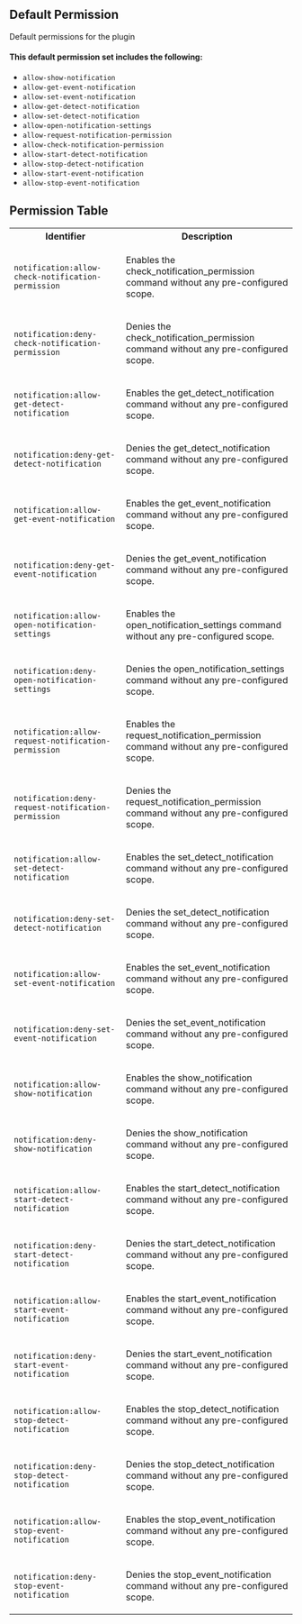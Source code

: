 ## Default Permission

Default permissions for the plugin

#### This default permission set includes the following:

- `allow-show-notification`
- `allow-get-event-notification`
- `allow-set-event-notification`
- `allow-get-detect-notification`
- `allow-set-detect-notification`
- `allow-open-notification-settings`
- `allow-request-notification-permission`
- `allow-check-notification-permission`
- `allow-start-detect-notification`
- `allow-stop-detect-notification`
- `allow-start-event-notification`
- `allow-stop-event-notification`

## Permission Table

<table>
<tr>
<th>Identifier</th>
<th>Description</th>
</tr>


<tr>
<td>

`notification:allow-check-notification-permission`

</td>
<td>

Enables the check_notification_permission command without any pre-configured scope.

</td>
</tr>

<tr>
<td>

`notification:deny-check-notification-permission`

</td>
<td>

Denies the check_notification_permission command without any pre-configured scope.

</td>
</tr>

<tr>
<td>

`notification:allow-get-detect-notification`

</td>
<td>

Enables the get_detect_notification command without any pre-configured scope.

</td>
</tr>

<tr>
<td>

`notification:deny-get-detect-notification`

</td>
<td>

Denies the get_detect_notification command without any pre-configured scope.

</td>
</tr>

<tr>
<td>

`notification:allow-get-event-notification`

</td>
<td>

Enables the get_event_notification command without any pre-configured scope.

</td>
</tr>

<tr>
<td>

`notification:deny-get-event-notification`

</td>
<td>

Denies the get_event_notification command without any pre-configured scope.

</td>
</tr>

<tr>
<td>

`notification:allow-open-notification-settings`

</td>
<td>

Enables the open_notification_settings command without any pre-configured scope.

</td>
</tr>

<tr>
<td>

`notification:deny-open-notification-settings`

</td>
<td>

Denies the open_notification_settings command without any pre-configured scope.

</td>
</tr>

<tr>
<td>

`notification:allow-request-notification-permission`

</td>
<td>

Enables the request_notification_permission command without any pre-configured scope.

</td>
</tr>

<tr>
<td>

`notification:deny-request-notification-permission`

</td>
<td>

Denies the request_notification_permission command without any pre-configured scope.

</td>
</tr>

<tr>
<td>

`notification:allow-set-detect-notification`

</td>
<td>

Enables the set_detect_notification command without any pre-configured scope.

</td>
</tr>

<tr>
<td>

`notification:deny-set-detect-notification`

</td>
<td>

Denies the set_detect_notification command without any pre-configured scope.

</td>
</tr>

<tr>
<td>

`notification:allow-set-event-notification`

</td>
<td>

Enables the set_event_notification command without any pre-configured scope.

</td>
</tr>

<tr>
<td>

`notification:deny-set-event-notification`

</td>
<td>

Denies the set_event_notification command without any pre-configured scope.

</td>
</tr>

<tr>
<td>

`notification:allow-show-notification`

</td>
<td>

Enables the show_notification command without any pre-configured scope.

</td>
</tr>

<tr>
<td>

`notification:deny-show-notification`

</td>
<td>

Denies the show_notification command without any pre-configured scope.

</td>
</tr>

<tr>
<td>

`notification:allow-start-detect-notification`

</td>
<td>

Enables the start_detect_notification command without any pre-configured scope.

</td>
</tr>

<tr>
<td>

`notification:deny-start-detect-notification`

</td>
<td>

Denies the start_detect_notification command without any pre-configured scope.

</td>
</tr>

<tr>
<td>

`notification:allow-start-event-notification`

</td>
<td>

Enables the start_event_notification command without any pre-configured scope.

</td>
</tr>

<tr>
<td>

`notification:deny-start-event-notification`

</td>
<td>

Denies the start_event_notification command without any pre-configured scope.

</td>
</tr>

<tr>
<td>

`notification:allow-stop-detect-notification`

</td>
<td>

Enables the stop_detect_notification command without any pre-configured scope.

</td>
</tr>

<tr>
<td>

`notification:deny-stop-detect-notification`

</td>
<td>

Denies the stop_detect_notification command without any pre-configured scope.

</td>
</tr>

<tr>
<td>

`notification:allow-stop-event-notification`

</td>
<td>

Enables the stop_event_notification command without any pre-configured scope.

</td>
</tr>

<tr>
<td>

`notification:deny-stop-event-notification`

</td>
<td>

Denies the stop_event_notification command without any pre-configured scope.

</td>
</tr>
</table>
